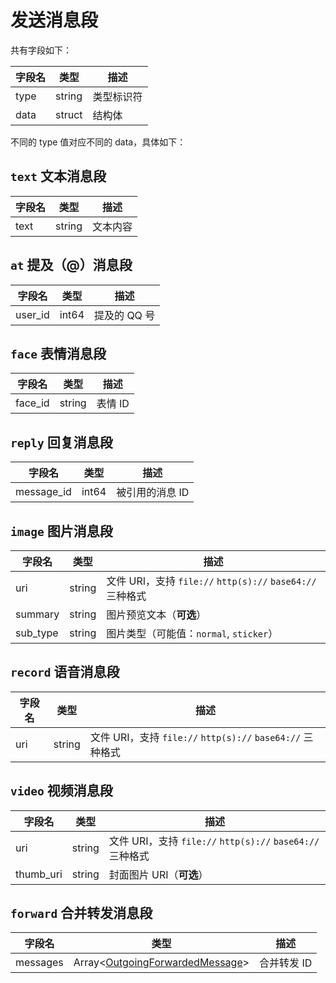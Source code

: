 # 发送消息段
共有字段如下：

| 字段名 | 类型 | 描述 |
| --- | --- | --- |
| type | string | 类型标识符 |
| data | struct | 结构体 |

不同的 type 值对应不同的 data，具体如下：

## `text` 文本消息段

| 字段名 | 类型 | 描述 |
| --- | --- | --- |
| text | string | 文本内容 |
## `at` 提及（@）消息段

| 字段名 | 类型 | 描述 |
| --- | --- | --- |
| user_id | int64 | 提及的 QQ 号 |
## `face` 表情消息段

| 字段名 | 类型 | 描述 |
| --- | --- | --- |
| face_id | string | 表情 ID |
## `reply` 回复消息段

| 字段名 | 类型 | 描述 |
| --- | --- | --- |
| message_id | int64 | 被引用的消息 ID |
## `image` 图片消息段

| 字段名 | 类型 | 描述 |
| --- | --- | --- |
| uri | string | 文件 URI，支持 `file://` `http(s)://` `base64://` 三种格式 |
| summary | string | 图片预览文本（**可选**） |
| sub_type | string | 图片类型（可能值：`normal`, `sticker`） |
## `record` 语音消息段

| 字段名 | 类型 | 描述 |
| --- | --- | --- |
| uri | string | 文件 URI，支持 `file://` `http(s)://` `base64://` 三种格式 |
## `video` 视频消息段

| 字段名 | 类型 | 描述 |
| --- | --- | --- |
| uri | string | 文件 URI，支持 `file://` `http(s)://` `base64://` 三种格式 |
| thumb_uri | string | 封面图片 URI（**可选**） |
## `forward` 合并转发消息段

| 字段名 | 类型 | 描述 |
| --- | --- | --- |
| messages | Array<[OutgoingForwardedMessage](../struct/OutgoingForwardedMessage.md)> | 合并转发 ID |

